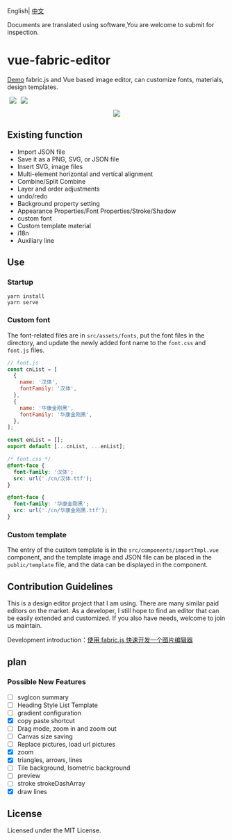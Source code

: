 English| [中文](https://github.com/nihaojob/vue-fabric-editor/blob/main/README.md)

Documents are translated using software,You are welcome to submit for inspection.

# vue-fabric-editor

[Demo](https://nihaojob.github.io/vue-fabric-editor/) fabric.js and Vue based image editor, can customize fonts, materials, design templates.

<div style="display:flex;justify-content:flex-start;align-items:center;margin-bottom:10px;">
    <img style='margin:0 5px' src='https://badgen.net/github/stars/nihaojob/vue-fabric-editor' />
    <img style='margin:0 5px' src='https://badgen.net/github/forks/nihaojob/vue-fabric-editor' />
</div>

<p align="center"><img src="https://user-images.githubusercontent.com/13534626/230828335-0adee0ae-b951-4171-b6ba-d2b9cd44dd6a.png" /></p>

## Existing function

- Import JSON file
- Save it as a PNG, SVG, or JSON file
- Insert SVG, image files
- Multi-element horizontal and vertical alignment
- Combine/Split Combine
- Layer and order adjustments
- undo/redo
- Background property setting
- Appearance Properties/Font Properties/Stroke/Shadow
- custom font
- Custom template material
- i18n
- Auxiliary line

## Use

### Startup

```
yarn install
yarn serve
```

### Custom font

The font-related files are in `src/assets/fonts`, put the font files in the directory, and update the newly added font name to the `font.css` and `font.js` files.

```js
// font.js
const cnList = [
  {
    name: '汉体',
    fontFamily: '汉体',
  },
  {
    name: '华康金刚黑',
    fontFamily: '华康金刚黑',
  },
];

const enList = [];
export default [...cnList, ...enList];
```

```css
/* font.css */
@font-face {
  font-family: '汉体';
  src: url('./cn/汉体.ttf');
}

@font-face {
  font-family: '华康金刚黑';
  src: url('./cn/华康金刚黑.ttf');
}
```

### Custom template

The entry of the custom template is in the `src/components/importTmpl.vue` component, and the template image and JSON file can be placed in the `public/template` file, and the data can be displayed in the component.

## Contribution Guidelines

This is a design editor project that I am using. There are many similar paid editors on the market. As a developer, I still hope to find an editor that can be easily extended and customized. If you also have needs, welcome to join us maintain.

Development introduction：[使用 fabric.js 快速开发一个图片编辑器](https://juejin.cn/post/7155040639497797645)

## plan

### Possible New Features

- [ ] svgIcon summary
- [ ] Heading Style List Template
- [ ] gradient configuration
- [x] copy paste shortcut
- [ ] Drag mode, zoom in and zoom out
- [ ] Canvas size saving
- [ ] Replace pictures, load url pictures
- [x] zoom
- [x] triangles, arrows, lines
- [ ] Tile background, Isometric background
- [ ] preview
- [ ] stroke strokeDashArray
- [x] draw lines

## License

Licensed under the MIT License.
